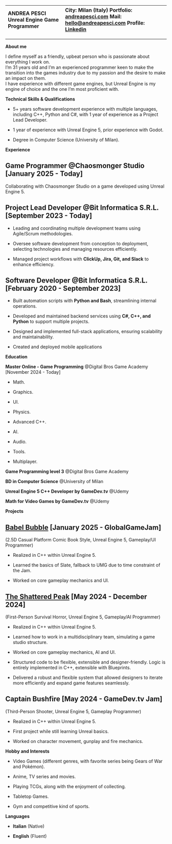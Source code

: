 

| ANDREA PESCI Unreal Engine Game Programmer | City: Milan (Italy) Portfolio: [andreapesci.com](http://andreapesci.com) Mail: [hello@andreapesci.com](mailto:hello@andreapesci.com)               Profile: [Linkedin](https://www.linkedin.com/in/andrea-pesci-027664154/) |
| :---- | :---- |

---

**About me**

I define myself as a friendly, upbeat person who is passionate about everything I work on.   
I’m 31 years old and I’m an experienced programmer keen to make the transition into the games industry due to my passion and the desire to make an impact on them.  
I have experience with different game engines, but Unreal Engine is my engine of choice and the one I’m most proficient with.

**Technical Skills & Qualifications**

* 5+ years software development experience with multiple languages, including C++, Python and C\#, with 1 year of experience as a Project Lead Developer.

* 1 year of experience with Unreal Engine 5, prior experience with Godot.

* Degree in Computer Science (University of Milan).

**Experience**

## **Game Programmer** @Chaosmonger Studio \[January 2025 \- Today\]

Collaborating with Chaosmonger Studio on a game developed using Unreal Engine 5\.

## **Project Lead Developer** @Bit Informatica S.R.L. \[September 2023 \- Today\]

* Leading and coordinating multiple development teams using Agile/Scrum methodologies.

* Oversee software development from conception to deployment, selecting technologies and managing resources efficiently.

* Managed project workflows with **ClickUp, Jira, Git, and Slack** to enhance efficiency.

## **Software Developer** @Bit Informatica S.R.L. \[February 2020 \- September 2023\]

* Built automation scripts with **Python and Bash**, streamlining internal operations.

* Developed and maintained backend services using **C\#, C++, and Python** to support multiple projects.

* Designed and implemented full-stack applications, ensuring scalability and maintainability.

* Created and deployed mobile applications

**Education**

**Master Online \- Game Programming** @Digital Bros Game Academy  \[November 2024 \- Today\]

* Math.

* Graphics.

* UI.

* Physics.

* Advanced C++.

* AI.

* Audio.

* Tools.

* Multiplayer.

**Game Programming level 3** @Digital Bros Game Academy 

**BD in Computer Science** @University of Milan 

**Unreal Engine 5 C++ Developer by GameDev.tv**  @Udemy 

**Math for Video Games by GameDev.tv**  @Udemy 

**Projects**

## [**Babel Bubble**](https://bd-tracer.itch.io/babel-bubble) \[January 2025 \- GlobalGameJam\] 

(2.5D Casual Platform Comic Book Style, Unreal Engine 5, Gameplay/UI Programmer)

* Realized in C++ within Unreal Engine 5\.

* Learned the basics of Slate, fallback to UMG due to time constraint of the Jam.

* Worked on core gameplay mechanics and UI.

## [**The Shattered Peak**](https://andreapesci.com/) \[May 2024 \- December 2024\] 

(First-Person Survival Horror, Unreal Engine 5, Gameplay/AI Programmer)

* Realized in C++ within Unreal Engine 5\.

* Learned how to work in a multidisciplinary team, simulating a game studio structure.

* Worked on core gameplay mechanics, AI and UI.

* Structured code to be flexible, extensible and designer-friendly. Logic is entirely implemented in C++, extensible with Blueprints.

* Delivered a robust and flexible system that allowed designers to iterate more efficiently and expand game features seamlessly.

## **Captain Bushfire** \[May 2024 \- GameDev.tv Jam\] 

(Third-Person Shooter, Unreal Engine 5, Gameplay Programmer)

* Realized in C++ within Unreal Engine 5\.

* First project while still learning Unreal basics.

* Worked on character movement, gunplay and fire mechanics.

**Hobby and Interests**

* Video Games (different genres, with favorite series being Gears of War and Pokémon).

* Anime, TV series and movies.

* Playing TCGs, along with the enjoyment of collecting.

* Tabletop Games.

* Gym and competitive kind of sports.

**Languages**

* **Italian** (Native)

* **English** (Fluent)